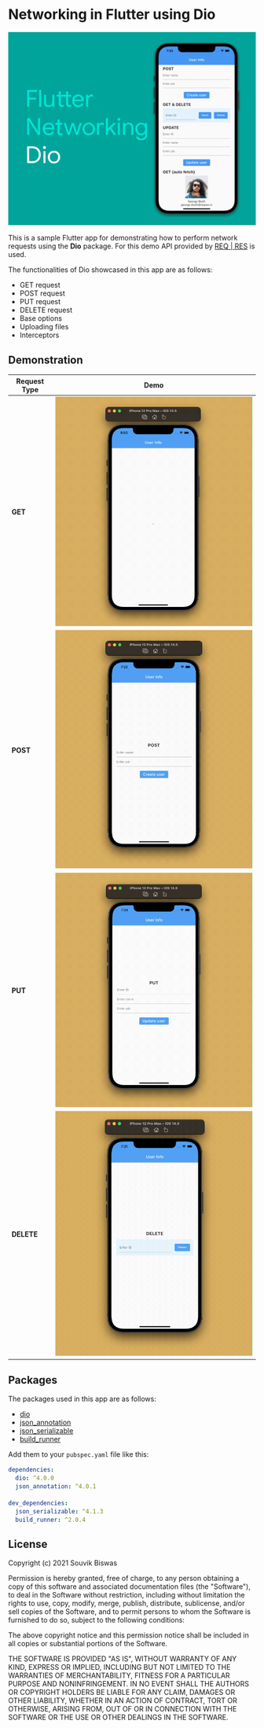 # Networking in Flutter using Dio

![](screenshots/dio_networking_cover.png)

This is a sample Flutter app for demonstrating how to perform network requests using the **Dio** package. For this demo API provided by [REQ | RES](https://reqres.in/) is used. 

The functionalities of Dio showcased in this app are as follows:

* GET request
* POST request
* PUT request
* DELETE request
* Base options
* Uploading files
* Interceptors

## Demonstration

| Request Type | Demo |
| --- | --- |
| **GET** | ![](screenshots/dio_get.gif) |
| **POST** | ![](screenshots/dio_post.gif) |
| **PUT** | ![](screenshots/dio_put.gif) |
| **DELETE** | ![](screenshots/dio_delete.gif) |

## Packages

The packages used in this app are as follows:

* [dio](https://pub.dev/packages/dio)
* [json_annotation](https://pub.dev/packages/json_annotation)
* [json_serializable](https://pub.dev/packages/json_serializable)
* [build_runner](https://pub.dev/packages/build_runner)

Add them to your `pubspec.yaml` file like this:

```yaml
dependencies:
  dio: ^4.0.0
  json_annotation: ^4.0.1

dev_dependencies:
  json_serializable: ^4.1.3
  build_runner: ^2.0.4
```

## License

Copyright (c) 2021 Souvik Biswas

Permission is hereby granted, free of charge, to any person obtaining a copy
of this software and associated documentation files (the "Software"), to deal
in the Software without restriction, including without limitation the rights
to use, copy, modify, merge, publish, distribute, sublicense, and/or sell
copies of the Software, and to permit persons to whom the Software is
furnished to do so, subject to the following conditions:

The above copyright notice and this permission notice shall be included in all
copies or substantial portions of the Software.

THE SOFTWARE IS PROVIDED "AS IS", WITHOUT WARRANTY OF ANY KIND, EXPRESS OR
IMPLIED, INCLUDING BUT NOT LIMITED TO THE WARRANTIES OF MERCHANTABILITY,
FITNESS FOR A PARTICULAR PURPOSE AND NONINFRINGEMENT. IN NO EVENT SHALL THE
AUTHORS OR COPYRIGHT HOLDERS BE LIABLE FOR ANY CLAIM, DAMAGES OR OTHER
LIABILITY, WHETHER IN AN ACTION OF CONTRACT, TORT OR OTHERWISE, ARISING FROM,
OUT OF OR IN CONNECTION WITH THE SOFTWARE OR THE USE OR OTHER DEALINGS IN THE
SOFTWARE.
